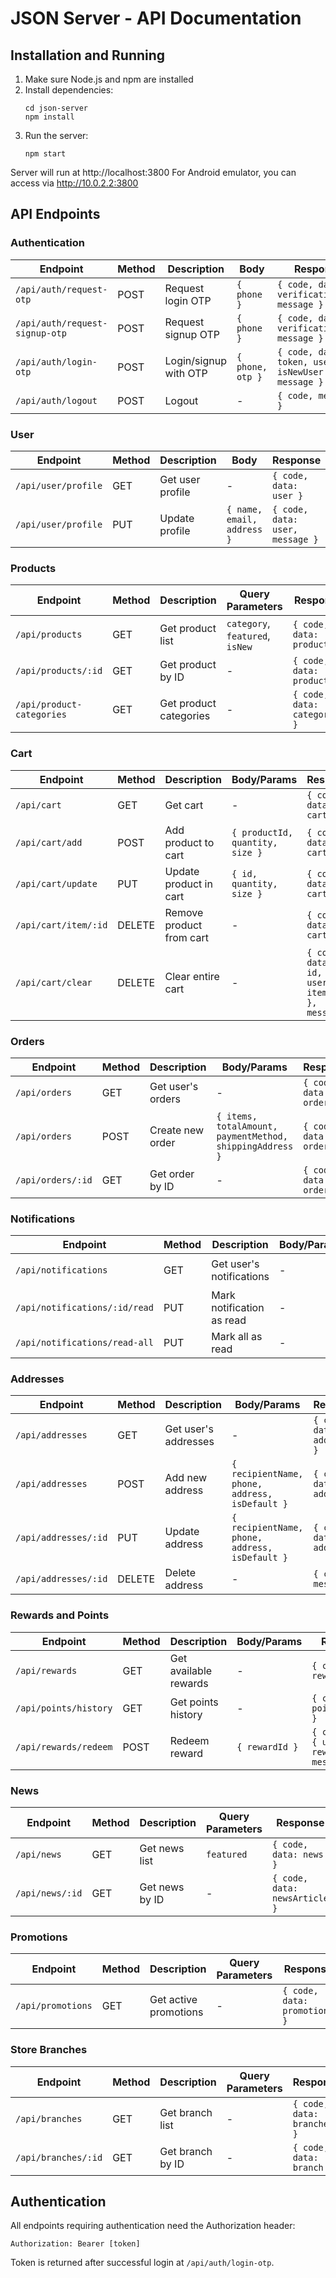 # JSON Server - API Documentation

## Installation and Running

1. Make sure Node.js and npm are installed
2. Install dependencies:
   ```
   cd json-server
   npm install
   ```
3. Run the server:
   ```
   npm start
   ```

Server will run at http://localhost:3800
For Android emulator, you can access via http://10.0.2.2:3800

## API Endpoints

### Authentication

| Endpoint                      | Method | Description                    | Body                         | Response                                |
|-------------------------------|--------|--------------------------------|-----------------------------|----------------------------------------|
| `/api/auth/request-otp`       | POST   | Request login OTP              | `{ phone }`                 | `{ code, data: verification_id, message }` |
| `/api/auth/request-signup-otp` | POST  | Request signup OTP             | `{ phone }`                 | `{ code, data: verification_id, message }` |
| `/api/auth/login-otp`         | POST   | Login/signup with OTP          | `{ phone, otp }`            | `{ code, data: { token, user, isNewUser }, message }` |
| `/api/auth/logout`            | POST   | Logout                         | - | `{ code, message }` |

### User

| Endpoint              | Method | Description           | Body                       | Response                   |
|-----------------------|--------|-----------------------|----------------------------|----------------------------|
| `/api/user/profile`   | GET    | Get user profile      | - | `{ code, data: user }` |
| `/api/user/profile`   | PUT    | Update profile        | `{ name, email, address }` | `{ code, data: user, message }` |

### Products

| Endpoint                     | Method | Description               | Query Parameters           | Response                       |
|------------------------------|--------|---------------------------|----------------------------|--------------------------------|
| `/api/products`              | GET    | Get product list          | `category`, `featured`, `isNew` | `{ code, data: products }` |
| `/api/products/:id`          | GET    | Get product by ID         | - | `{ code, data: product }` |
| `/api/product-categories`    | GET    | Get product categories    | - | `{ code, data: categories }` |

### Cart

| Endpoint                  | Method | Description                | Body/Params                | Response                    |
|---------------------------|--------|----------------------------|----------------------------|---------------------------- |
| `/api/cart`               | GET    | Get cart                   | - | `{ code, data: cart }` |
| `/api/cart/add`           | POST   | Add product to cart        | `{ productId, quantity, size }` | `{ code, data: cart }` |
| `/api/cart/update`        | PUT    | Update product in cart     | `{ id, quantity, size }` | `{ code, data: cart }` |
| `/api/cart/item/:id`      | DELETE | Remove product from cart   | - | `{ code, data: cart }` |
| `/api/cart/clear`         | DELETE | Clear entire cart          | - | `{ code, data: { id, userId, items: [] }, message }` |

### Orders

| Endpoint              | Method | Description            | Body/Params                                | Response                     |
|-----------------------|--------|------------------------|-------------------------------------------|------------------------------|
| `/api/orders`         | GET    | Get user's orders      | - | `{ code, data: orders }` |
| `/api/orders`         | POST   | Create new order       | `{ items, totalAmount, paymentMethod, shippingAddress }` | `{ code, data: order }` |
| `/api/orders/:id`     | GET    | Get order by ID        | - | `{ code, data: order }` |

### Notifications

| Endpoint                          | Method | Description                | Body/Params | Response                          |
|-----------------------------------|--------|----------------------------|-------------|-----------------------------------|
| `/api/notifications`              | GET    | Get user's notifications   | - | `{ code, data: notifications }` |
| `/api/notifications/:id/read`     | PUT    | Mark notification as read  | - | `{ code, data: notification }` |
| `/api/notifications/read-all`     | PUT    | Mark all as read           | - | `{ code, message }` |

### Addresses

| Endpoint               | Method | Description              | Body/Params                             | Response                      |
|------------------------|--------|--------------------------|----------------------------------------|-------------------------------|
| `/api/addresses`       | GET    | Get user's addresses     | - | `{ code, data: addresses }` |
| `/api/addresses`       | POST   | Add new address          | `{ recipientName, phone, address, isDefault }` | `{ code, data: address }` |
| `/api/addresses/:id`   | PUT    | Update address           | `{ recipientName, phone, address, isDefault }` | `{ code, data: address }` |
| `/api/addresses/:id`   | DELETE | Delete address           | - | `{ code, message }` |

### Rewards and Points

| Endpoint                  | Method | Description                | Body/Params    | Response                           |
|---------------------------|--------|----------------------------|--------------|-----------------------------------|
| `/api/rewards`            | GET    | Get available rewards      | - | `{ code, data: rewards }` |
| `/api/points/history`     | GET    | Get points history         | - | `{ code, data: pointsHistory }` |
| `/api/rewards/redeem`     | POST   | Redeem reward              | `{ rewardId }` | `{ code, data: { user, reward }, message }` |

### News

| Endpoint        | Method | Description             | Query Parameters | Response                    |
|-----------------|--------|-------------------------|-------------------|----------------------------|
| `/api/news`     | GET    | Get news list           | `featured`        | `{ code, data: news }` |
| `/api/news/:id` | GET    | Get news by ID          | -                 | `{ code, data: newsArticle }` |

### Promotions

| Endpoint          | Method | Description                | Query Parameters | Response                        |
|-------------------|--------|----------------------------|-----------------|--------------------------------|
| `/api/promotions` | GET    | Get active promotions     | - | `{ code, data: promotions }` |

### Store Branches

| Endpoint            | Method | Description             | Query Parameters | Response                      |
|---------------------|--------|------------------------|-----------------|------------------------------|
| `/api/branches`     | GET    | Get branch list         | - | `{ code, data: branches }` |
| `/api/branches/:id` | GET    | Get branch by ID        | - | `{ code, data: branch }` |

## Authentication

All endpoints requiring authentication need the Authorization header:
```
Authorization: Bearer [token]
```

Token is returned after successful login at `/api/auth/login-otp`.
